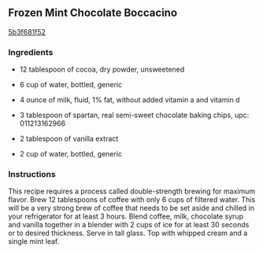 ## Frozen Mint Chocolate Boccacino

[5b3f681f52](http://www.food.com/recipe/frozen-mint-chocolate-boccacino-381696)

### Ingredients

 - 12 tablespoon of cocoa, dry powder, unsweetened

 - 6 cup of water, bottled, generic

 - 4 ounce of milk, fluid, 1% fat, without added vitamin a and vitamin d

 - 3 tablespoon of spartan, real semi-sweet chocolate baking chips, upc: 011213162966

 - 2 tablespoon of vanilla extract

 - 2 cup of water, bottled, generic

### Instructions

This recipe requires a process called double-strength brewing for maximum flavor. Brew 12 tablespoons of coffee with only 6 cups of filtered water. This will be a very strong brew of coffee that needs to be set aside and chilled in your refrigerator for at least 3 hours. Blend coffee, milk, chocolate syrup and vanilla together in a blender with 2 cups of ice for at least 30 seconds or to desired thickness. Serve in tall glass. Top with whipped cream and a single mint leaf.